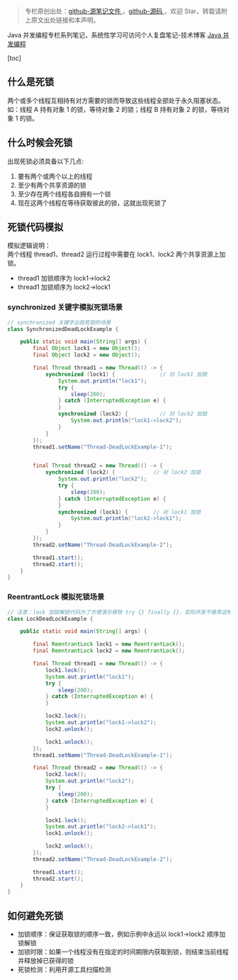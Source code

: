 > 专栏原创出处：[github-源笔记文件 ](https://github.com/GourdErwa/review-notes/tree/master/language/java-concurrency) ，[github-源码 ](https://github.com/GourdErwa/java-advanced/tree/master/java-concurrency)，欢迎 Star，转载请附上原文出处链接和本声明。

Java 并发编程专栏系列笔记，系统性学习可访问个人复盘笔记-技术博客 [Java 并发编程](https://review-notes.top/language/java-concurrency/)

[toc]
## 什么是死锁
两个或多个线程互相持有对方需要的锁而导致这些线程全部处于永久阻塞状态。     
如：线程 A 持有对象 1 的锁，等待对象 2 的锁；线程 B 持有对象 2 的锁，等待对象 1 的锁。

## 什么时候会死锁
出现死锁必须具备以下几点:
1. 要有两个或两个以上的线程
2. 至少有两个共享资源的锁
3. 至少存在两个线程各自拥有一个锁
4. 现在这两个线程在等待获取彼此的锁，这就出现死锁了

## 死锁代码模拟
模拟逻辑说明：     
两个线程 thread1、thread2 运行过程中需要在 lock1、lock2 两个共享资源上加锁。   
- thread1 加锁顺序为 lock1->lock2
- thread1 加锁顺序为 lock2->lock1

### synchronized 关键字模拟死锁场景
```java
// synchronized 关键字出现死锁的场景
class SynchronizedDeadLockExample {

    public static void main(String[] args) {
        final Object lock1 = new Object();
        final Object lock2 = new Object();

        final Thread thread1 = new Thread(() -> {
            synchronized (lock1) {              // 对 lock1 加锁
                System.out.println("lock1");
                try {
                    sleep(200);
                } catch (InterruptedException e) {
                }
                synchronized (lock2) {          // 对 lock2 加锁
                    System.out.println("lock1->lock2");
                }
            }
        });
        thread1.setName("Thread-DeadLockExample-1");


        final Thread thread2 = new Thread(() -> {
            synchronized (lock2) {            // 对 lock2 加锁
                System.out.println("lock2");
                try {
                    sleep(200);
                } catch (InterruptedException e) {
                }
                synchronized (lock1) {        // 对 lock1 加锁
                    System.out.println("lock2->lock1");
                }
            }
        });
        thread2.setName("Thread-DeadLockExample-2");

        thread1.start();
        thread2.start();
    }
}
```

### ReentrantLock 模拟死锁场景
```java
// 注意：lock 加锁解锁代码为了方便演示移除 try {} finally {}，实际开发不推荐这种写法
class LockDeadLockExample {

    public static void main(String[] args) {

        final ReentrantLock lock1 = new ReentrantLock();
        final ReentrantLock lock2 = new ReentrantLock();

        final Thread thread1 = new Thread(() -> {
            lock1.lock();
            System.out.println("lock1");
            try {
                sleep(200);
            } catch (InterruptedException e) {
            }

            lock2.lock();
            System.out.println("lock1->lock2");
            lock2.unlock();

            lock1.unlock();
        });
        thread1.setName("Thread-DeadLockExample-1");

        final Thread thread2 = new Thread(() -> {
            lock2.lock();
            System.out.println("lock2");
            try {
                sleep(200);
            } catch (InterruptedException e) {
            }

            lock1.lock();
            System.out.println("lock2->lock1");
            lock1.unlock();

            lock2.unlock();
        });
        thread2.setName("Thread-DeadLockExample-2");

        thread1.start();
        thread2.start();
    }
}
```
## 如何避免死锁
- 加锁顺序：保证获取锁的顺序一致，例如示例中永远以 lock1->lock2 顺序加锁解锁
- 加锁时限：如果一个线程没有在指定的时间期限内获取到锁，则结束当前线程并释放掉已获得的锁
- 死锁检测：利用开源工具扫描检测